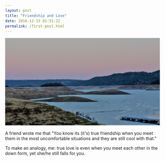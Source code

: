 ```yaml
---
layout: post
title: "Friendship and Love"
date: 2016-12-15 01:51:22
permalink: /first-post.html
---
```


<span class="image featured"><img src="/images/pic02.JPG" alt=""></span>

A friend wrote me that "You know its (it's) true friendship when you meet them in the most uncomfortable situations and they are still cool with that."


To make an analogy, me: true love is even when you meet each other in the down form, yet she/he still falls for you.
